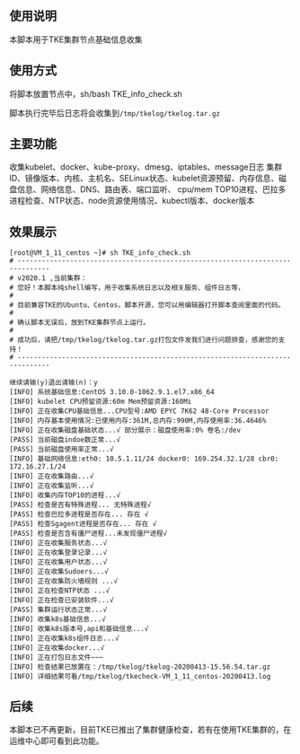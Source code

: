 ## 使用说明

本脚本用于TKE集群节点基础信息收集


## 使用方式

将脚本放置节点中，sh/bash TKE_info_check.sh 

脚本执行完毕后日志将会收集到`/tmp/tkelog/tkelog.tar.gz`

## 主要功能
收集kubelet、docker、kube-proxy、dmesg、iptables、message日志
集群ID、镜像版本、内核、主机名、SELinux状态、kubelet资源预留、内存信息、磁盘信息、网络信息、DNS、路由表、端口监听、
cpu/mem TOP10进程、巴拉多进程检查、NTP状态、node资源使用情况、kubectl版本、docker版本

 
## 效果展示
```
[root@VM_1_11_centos ~]# sh TKE_info_check.sh 
# ------------------------------------------------------------------------------
# v2020.1 ,当前集群：
# 您好！本脚本纯shell编写，用于收集系统日志以及相关服务、组件日志等，
#
# 目前兼容TKE的Ubuntu、Centos，脚本开源，您可以用编辑器打开脚本查阅里面的代码。
#
# 确认脚本无误后，放到TKE集群节点上运行。
#
# 成功后，请把/tmp/tkelog/tkelog.tar.gz打包文件发我们进行问题排查，感谢您的支持！
# ------------------------------------------------------------------------------

继续请输(y)退出请输(n)：y
[INFO] 系统基础信息:CentOS 3.10.0-1062.9.1.el7.x86_64
[INFO] kubelet CPU预留资源:60m Mem预留资源:160Mi
[INFO] 正在收集CPU基础信息...CPU型号:AMD EPYC 7K62 48-Core Processor
[INFO] 内存基本使用情况:已使用内存:361M,总内存:990M,内存使用率:36.4646%
[INFO] 正在收集磁盘基础状态...√ 部分展示：磁盘使用率:0% 卷名:/dev 
[PASS] 当前磁盘indoe数正常...√
[PASS] 当前磁盘使用率正常...√
[INFO] 基础网络信息:eth0: 10.5.1.11/24 docker0: 169.254.32.1/28 cbr0: 172.16.27.1/24 
[INFO] 正在收集路由...√
[INFO] 正在收集监听...√
[INFO] 收集内存TOP10的进程...√
[PASS] 检查是否有特殊进程... 无特殊进程√
[PASS] 检查巴拉多进程是否存在... 存在 √
[PASS] 检查Sgagent进程是否存在... 存在 √
[PASS] 检查是否含有僵尸进程...未发现僵尸进程√
[INFO] 正在收集服务状态...√
[INFO] 正在收集登录记录...√
[INFO] 正在收集用户状态...√
[INFO] 正在收集Sudoers...√
[INFO] 正在收集防火墙规则 ...√
[INFO] 正在检查NTP状态 ...√
[INFO] 正在检查已安装软件...√
[PASS] 集群运行状态正常...√
[INFO] 收集k8s基础信息...√
[INFO] 收集k8s版本号,api和基础信息...√
[INFO] 正在收集k8s组件日志...√
[INFO] 正在收集docker...√
[INFO] 正在打包日志文件~~~
[INFO] 检查结果已放置在：/tmp/tkelog/tkelog-20200413-15.56.54.tar.gz
[INFO] 详细结果可看/tmp/tkelog/tkecheck-VM_1_11_centos-20200413.log
```

## 后续

本脚本已不再更新，目前TKE已推出了集群健康检查，若有在使用TKE集群的，在运维中心即可看到此功能。